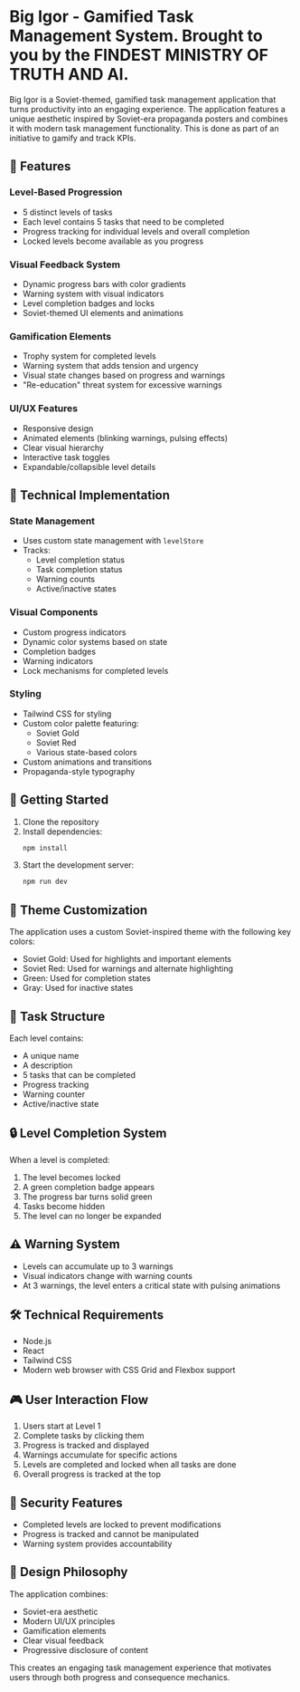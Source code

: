 # Big Igor - Gamified Task Management System. Brought to you by the FINDEST MINISTRY OF TRUTH AND AI.

Big Igor is a Soviet-themed, gamified task management application that turns productivity into an engaging experience. The application features a unique aesthetic inspired by Soviet-era propaganda posters and combines it with modern task management functionality. This is done as part of an initiative to gamify and track KPIs.

## 🎯 Features

### Level-Based Progression
- 5 distinct levels of tasks
- Each level contains 5 tasks that need to be completed
- Progress tracking for individual levels and overall completion
- Locked levels become available as you progress

### Visual Feedback System
- Dynamic progress bars with color gradients
- Warning system with visual indicators
- Level completion badges and locks
- Soviet-themed UI elements and animations

### Gamification Elements
- Trophy system for completed levels
- Warning system that adds tension and urgency
- Visual state changes based on progress and warnings
- "Re-education" threat system for excessive warnings

### UI/UX Features
- Responsive design
- Animated elements (blinking warnings, pulsing effects)
- Clear visual hierarchy
- Interactive task toggles
- Expandable/collapsible level details

## 🔧 Technical Implementation

### State Management
- Uses custom state management with `levelStore`
- Tracks:
  - Level completion status
  - Task completion status
  - Warning counts
  - Active/inactive states

### Visual Components
- Custom progress indicators
- Dynamic color systems based on state
- Completion badges
- Warning indicators
- Lock mechanisms for completed levels

### Styling
- Tailwind CSS for styling
- Custom color palette featuring:
  - Soviet Gold
  - Soviet Red
  - Various state-based colors
- Custom animations and transitions
- Propaganda-style typography

## 🚀 Getting Started

1. Clone the repository
2. Install dependencies:
   ```bash
   npm install
   ```
3. Start the development server:
   ```bash
   npm run dev
   ```

## 🎨 Theme Customization

The application uses a custom Soviet-inspired theme with the following key colors:
- Soviet Gold: Used for highlights and important elements
- Soviet Red: Used for warnings and alternate highlighting
- Green: Used for completion states
- Gray: Used for inactive states

## 📝 Task Structure

Each level contains:
- A unique name
- A description
- 5 tasks that can be completed
- Progress tracking
- Warning counter
- Active/inactive state

## 🔒 Level Completion System

When a level is completed:
1. The level becomes locked
2. A green completion badge appears
3. The progress bar turns solid green
4. Tasks become hidden
5. The level can no longer be expanded

## ⚠️ Warning System

- Levels can accumulate up to 3 warnings
- Visual indicators change with warning counts
- At 3 warnings, the level enters a critical state with pulsing animations

## 🛠️ Technical Requirements

- Node.js
- React
- Tailwind CSS
- Modern web browser with CSS Grid and Flexbox support

## 🎮 User Interaction Flow

1. Users start at Level 1
2. Complete tasks by clicking them
3. Progress is tracked and displayed
4. Warnings accumulate for specific actions
5. Levels are completed and locked when all tasks are done
6. Overall progress is tracked at the top

## 🔐 Security Features

- Completed levels are locked to prevent modifications
- Progress is tracked and cannot be manipulated
- Warning system provides accountability

## 🎨 Design Philosophy

The application combines:
- Soviet-era aesthetic
- Modern UI/UX principles
- Gamification elements
- Clear visual feedback
- Progressive disclosure of content

This creates an engaging task management experience that motivates users through both progress and consequence mechanics.

